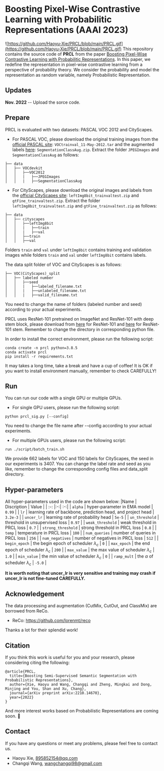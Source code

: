 # Boosting Pixel-Wise Contrastive Learning with Probabilitic Representations (AAAI 2023)
![https://github.com/Haoyu-Xie/PRCL/blob/main/PRCL.gif](https://github.com/Haoyu-Xie/PRCL/blob/main/PRCL.gif)
This repository contains the source code of **PRCL** from the paper [Boosting Pixel-Wise Contrastive Learning with Probabilitic Representations](https://arxiv.org/abs/2210.14670).
In this paper, we redefine the representation in pixel-wise contrastive learning from a perspective of probability theory. We consider the probability and model the representation as random variable, namely Probabilistic Representation. 
## Updates
**Nov. 2022** -- Upload the sorce code.

## Prepare
PRCL is evaluated with two datasets: PASCAL VOC 2012 and CityScapes. 
- For PASCAL VOC, please download the original training images from the [official PASCAL site](http://host.robots.ox.ac.uk/pascal/VOC/voc2012/VOCtrainval_11-May-2012.tar): `VOCtrainval_11-May-2012.tar` and the augmented labels [here](http://vllab1.ucmerced.edu/~whung/adv-semi-seg/SegmentationClassAug.zip): `SegmentationClassAug.zip`. 
Extract the folder `JPEGImages` and `SegmentationClassAug` as follows:
```
├── data
│   ├── VOCdevkit
│   │   ├──VOC2012
│   │   |   ├──JPEGImages
│   │   |   ├──SegmentationClassAug
```
- For CityScapes, please download the original images and labels from the [official CityScapes site](https://www.cityscapes-dataset.com/downloads/): `leftImg8bit_trainvaltest.zip` and `gtFine_trainvaltest.zip`.
Extract the folder `leftImg8bit_trainvaltest.zip` and `gtFine_trainvaltest.zip` as follows:
```
├── data
│   ├── cityscapes
│   │   ├──leftImg8bit
│   │   |   ├──train
│   │   |   ├──val
│   │   ├──train
│   │   ├──val
```
Folders `train` and `val` under `leftImg8bit` contains training and validation images while folders `train` and `val` under `leftImg8bit` contains labels.

The data split folder of VOC and CityScapes is as follows:
```
├── VOC(CityScapes)_split
│   ├── labeled number
│   │   ├──seed
│   │   |   ├──labeled_filename.txt
│   │   |   ├──unlabeled_filename.txt
│   │   |   ├──valid_filename.txt
```
You need to change the name of folders (labeled number and seed) according to your actual experiments.

PRCL uses ResNet-101 pretrained on ImageNet and ResNet-101 with deep stem block, please download from [here](https://download.pytorch.org/models/resnet101-63fe2227.pth) for ResNet-101 and [here](https://drive.google.com/file/d/131dWv_zbr1ADUr_8H6lNyuGWsItHygSb/view?usp=sharing) for ResNet-101 stem. Remember to change the directory in corresponding python file.

In order to install the correct environment, please run the following script:
```
conda create -n prcl python=3.8.5
conda activate prcl
pip install -r requirements.txt
```
It may takes a long time, take a break and have a cup of coffee!
It is OK if you want to install environment manually, remember to check CAREFULLY!

## Run
You can run our code with a single GPU or multiple GPUs.
- For single GPU users, please run the following script:
```
python prcl_sig.py [--config]
```
You need to change the file name after --config according to your actual experiments.
- For multiple GPUs users, please run the following script: 
```
run ./script/batch_train.sh
```
We provide 662 labels for VOC and 150 labels for CityScapes, the seed in our experiments is 3407. You can change the label rate and seed as you like, remember to change the corresponding config files and data_split directory.
## Hyper-parameters
All hyper-parameters used in the code are shown below:
|Name        | Discription  |  Value |
| :-: |:-:| :-:|
| `alpha`     | hyper-parameter in EMA model  |  `0.99`  |
| `lr`     | learning rate of backbone, prediction head, and project head  |  `3.2e-3`  |
| `uncer_lr`     | learning rate of probability head  |  `5e-5`  |
| `un_threshold`     | threshold in unsupervised loss  |  `0.97`  |
| `weak_threshold`     | weak threshold in PRCL loss  |  `0.7`  |
| `strong_threshold`     | strong threshold in PRCL loss  |  `0.8`  |
| `temp`     | temperature in PRCL loss  |  `100`  |
| `num_queries`     | number of queries in PRCL loss  |  `256`  |
| `num_negatives`     | number of negatives in PRCL loss  |  `512`  |
| `begin_epoch`     | the begin epoch of scheduler $\lambda_c$  |  `0`  |
| `max_epoch`     | the end epoch of scheduler $\lambda_c$  |  `200`  |
| `max_value`     | the max value of scheduler $\lambda_c$  |  `1.0`  |
| `min_value`     | the min value of scheduler $\lambda_c$  |  `0`  |
| `ramp_mult`     | the $\alpha$ of scheduler $\lambda_c$  |  `-5.0`  |

**It is worth noting that uncer_lr is very sensitive and training may crash if uncer_lr is not fine-tuned CAREFULLY.**

## Acknowledgement
The data processing and augmentation (CutMix, CutOut, and ClassMix) are borrowed from ReCo.
- ReCo: https://github.com/lorenmt/reco

Thanks a lot for their splendid work!

## Citation
If you think this work is useful for you and your research, please considering citing the following:
```
@article{PRCL,
  title={Boosting Semi-Supervised Semantic Segmentation with Probabilistic Representations},
  author={Xie, Haoyu and Wang, Changqi and Zheng, Mingkai and Dong, Minjing and You, Shan and Xu, Chang},
  journal={arXiv preprint arXiv:2210.14670},
  year={2022}
}
```
And more interest works based on Probabilistic Representations are coming soon. 👣

## Contact
If you have any questions or meet any problems, please feel free to contact us.
- Haoyu Xie, [895852154@qq.com](mailto:895852154@qq.com)
- Changqi Wang, [wangchangqi98@gmail.com](mailto:wangchangqi98@gmail.com)
